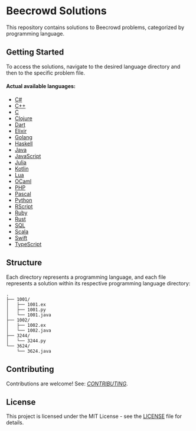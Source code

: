 # Beecrowd Solutions
This repository contains solutions to Beecrowd problems, categorized by programming language.

## Getting Started
To access the solutions, navigate to the desired language directory and then to the specific problem file. 

#### Actual available languages:

- [C#](https://github.com/search?q=repo%3Adiegoborbadev%2Fbeecrowd-solutions%20language%3Ac%23&type=code)
- [C++](https://github.com/search?q=repo%3Adiegoborbadev%2Fbeecrowd-solutions%20language%3Ac%2B%2B&type=code)
- [C](https://github.com/search?q=repo%3Adiegoborbadev%2Fbeecrowd-solutions%20language%3Ac&type=code)
- [Clojure](https://github.com/search?q=repo%3Adiegoborbadev%2Fbeecrowd-solutions%20language%3Aclojure&type=code)
- [Dart](https://github.com/search?q=repo%3Adiegoborbadev%2Fbeecrowd-solutions%20language%3Adart&type=code)
- [Elixir](https://github.com/search?q=repo%3Adiegoborbadev%2Fbeecrowd-solutions%20language%3Aelixir&type=code)
- [Golang](https://github.com/search?q=repo%3Adiegoborbadev%2Fbeecrowd-solutions%20language%3Agolang&type=code)
- [Haskell](https://github.com/search?q=repo%3Adiegoborbadev%2Fbeecrowd-solutions%20language%3Ahaskell&type=code)
- [Java](https://github.com/search?q=repo%3Adiegoborbadev%2Fbeecrowd-solutions%20language%3Ajava&type=code)
- [JavaScript](https://github.com/search?q=repo%3Adiegoborbadev%2Fbeecrowd-solutions%20language%3Ajavascript&type=code)
- [Julia](https://github.com/search?q=repo%3Adiegoborbadev%2Fbeecrowd-solutions%20language%3Ajulia&type=code)
- [Kotlin](https://github.com/search?q=repo%3Adiegoborbadev%2Fbeecrowd-solutions%20language%3Akotlin&type=code)
- [Lua](https://github.com/search?q=repo%3Adiegoborbadev%2Fbeecrowd-solutions%20language%3Alua&type=code)
- [OCaml](https://github.com/search?q=repo%3Adiegoborbadev%2Fbeecrowd-solutions%20language%3Aocaml&type=code)
- [PHP](https://github.com/search?q=repo%3Adiegoborbadev%2Fbeecrowd-solutions%20language%3Aphp&type=code)
- [Pascal](https://github.com/search?q=repo%3Adiegoborbadev%2Fbeecrowd-solutions%20language%3Apascal&type=code)
- [Python](https://github.com/search?q=repo%3Adiegoborbadev%2Fbeecrowd-solutions%20language%3Apython&type=code)
- [RScript](https://github.com/search?q=repo%3Adiegoborbadev%2Fbeecrowd-solutions%20language%3Arscript&type=code)
- [Ruby](https://github.com/search?q=repo%3Adiegoborbadev%2Fbeecrowd-solutions%20language%3Aruby&type=code)
- [Rust](https://github.com/search?q=repo%3Adiegoborbadev%2Fbeecrowd-solutions%20language%3Arust&type=code)
- [SQL](https://github.com/search?q=repo%3Adiegoborbadev%2Fbeecrowd-solutions%20language%3Asql&type=code)
- [Scala](https://github.com/search?q=repo%3Adiegoborbadev%2Fbeecrowd-solutions%20language%3Ascala&type=code)
- [Swift](https://github.com/search?q=repo%3Adiegoborbadev%2Fbeecrowd-solutions%20language%3Aswift&type=code)
- [TypeScript](https://github.com/search?q=repo%3Adiegoborbadev%2Fbeecrowd-solutions%20language%3Atypescript&type=code)

## Structure
Each directory represents a programming language, and each file represents a solution within its respective programming language directory:

```
.
├── 1001/
│   ├── 1001.ex
│   ├── 1001.py
│   └── 1001.java
├── 1002/
│   ├── 1002.ex
│   └── 1002.java
├── 3244/
│   └── 3244.py
└── 3624/
    └── 3624.java
```

## Contributing
Contributions are welcome! See: [*CONTRIBUTING*](CONTRIBUTING.md).

## License
This project is licensed under the MIT License - see the [LICENSE](LICENSE) file for details.
